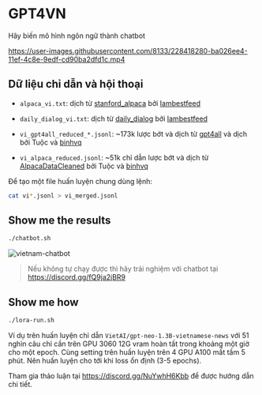 # GPT4VN

Hãy biến mô hình ngôn ngữ thành chatbot

https://user-images.githubusercontent.com/8133/228418280-ba026ee4-11ef-4c8e-9edf-cd90ba2dfd1c.mp4

## Dữ liệu chỉ dẫn và hội thoại

- `alpaca_vi.txt`: dịch từ [stanford_alpaca](https://github.com/tatsu-lab/stanford_alpaca) bởi [Iambestfeed](https://github.com/Iambestfeed)

- `daily_dialog_vi.txt`: dịch từ [daily_dialog](https://huggingface.co/datasets/daily_dialog) bởi [Iambestfeed](https://www.kaggle.com/datasets/iambestfeeder)

- `vi_gpt4all_reduced_*.jsonl`: ~173k lược bớt và dịch từ [gpt4all](https://github.com/nomic-ai/gpt4all) và dịch bởi Tuộc và [binhvq](https://github.com/binhvq)

- `vi_alpaca_reduced.jsonl`: ~51k chỉ dẫn lược bớt và dịch từ [AlpacaDataCleaned](https://github.com/gururise/AlpacaDataCleaned) bởi Tuộc và [binhvq](https://github.com/binhvq)

Để tạo một file huấn luyện chung dùng lệnh:
```sh
cat vi*.jsonl > vi_merged.jsonl
```

## Show me the results

```sh
./chatbot.sh
```

![vietnam-chatbot](https://user-images.githubusercontent.com/8133/229118963-e34d4dd6-b1ba-4307-9453-043c5afdb979.png)

> Nếu không tự chạy được thì hãy trải nghiệm với chatbot tại https://discord.gg/fQ9ja2jBR9

## Show me how
```sh
./lora-run.sh
```
Ví dụ trên huấn luyện chỉ dẫn `VietAI/gpt-neo-1.3B-vietnamese-news` với 51 nghìn câu chỉ cần trên GPU 3060 12G vram hoàn tất trong khoảng một giờ cho một epoch. Cùng setting trên huấn luyện trên 4 GPU A100 mất tầm 5 phút. Nên huấn luyện cho tới khi loss ổn định (3-5 epochs).

Tham gia thảo luận tại https://discord.gg/NuYwhH6Kbb để được hướng dẫn chi tiết.
